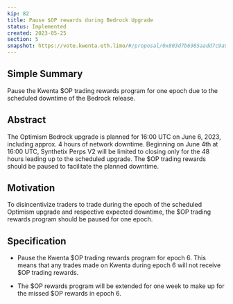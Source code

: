 ```yaml
---
kip: 82
title: Pause $OP rewards during Bedrock Upgrade
status: Implemented
created: 2023-05-25
section: 5
snapshot: https://vote.kwenta.eth.limo/#/proposal/0x803d7b6985aadd7c9a970ff9b69ae28bb6923f45f71a5c506aabb7c8caaab758
---
```


## Simple Summary

Pause the Kwenta $OP trading rewards program for one epoch due to the scheduled downtime of the Bedrock release.

## Abstract

The Optimism Bedrock upgrade is planned for 16:00 UTC on June 6, 2023, including approx. 4 hours of network downtime. Beginning on June 4th at 16:00 UTC, Synthetix Perps V2 will be limited to closing only for the 48 hours leading up to the scheduled upgrade. The $OP trading rewards should be paused to facilitate the planned downtime.

## Motivation

To disincentivize traders to trade during the epoch of the scheduled Optimism upgrade and respective expected downtime, the $OP trading rewards program should be paused for one epoch.

## Specification

- Pause the Kwenta $OP trading rewards program for epoch 6. This means that any trades made on Kwenta during epoch 6 will not receive $OP trading rewards.

- The $OP rewards program will be extended for one week to make up for the missed $OP rewards in epoch 6.

